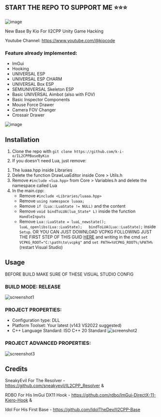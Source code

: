 ## START THE REPO TO SUPPORT ME ⭐⭐⭐

![image](https://github.com/k-i-o/IL2CPPBaseByKio/assets/68398653/e6687de3-e6c2-4ac9-922e-17982a81272a)

New Base By Kio For Il2CPP Unity Game Hacking

Youtube Channel: https://www.youtube.com/@kiocode

### Feature already implemented:
- ImGui
- Hooking
- UNIVERSAL ESP
- UNIVERSAL ESP CHARM
- UNIVERSAL Box ESP
- SEMIUNIVERSAL Skeleton ESP
- Basic UNIVERSAL Aimbot (also with FOV)
- Basic Inspector Components
- Mouse Force Drawer
- Camera FOV Changer
- Crossair Drawer

![image](https://github.com/k-i-o/IL2CPPBaseByKio/assets/68398653/480a1a7b-6f72-4841-96f9-73b33c7d5d7f)

## Installation
1) Clone the repo with `git clone https://github.com/k-i-o/IL2CPPBaseByKio`
2) If you doesn't need Lua, just remove:
  1. The luaaa.hpp inside Libraries
  2. Delete the function DrawLuaEditor inside Core > Utils.h
  3. Remove `#include <lua.hpp>` from Core > Variables.h and delete the namespace called Lua
  4. In the main.cpp:
     - Remove `#include <Libraries/luaaa.hpp>`
     - Remove `using namespace luaaa;`
     - Remove `if (Lua::LuaState != NULL)` and the content
     - Remove `void bindToLUA(lua_State* L)` inside the function `HandleInputs`
     - Remove `Lua::LuaState = luaL_newstate(); luaL_openlibs(Lua::LuaState);	bindToLUA(Lua::LuaState);` inside `Setup`.
  OR YOU CAN JUST DOWNLOAD VCPKG FOLLOWING JUST THE FIRST STEP OF THIS GUID [HERE](https://learn.microsoft.com/en-us/vcpkg/get_started/get-started-msbuild?pivots=shell-cmd#1---set-up-vcpkg) and writing in the cmd `set VCPKG_ROOT="C:\path\to\vcpkg"` and `set PATH=%VCPKG_ROOT%;%PATH%` (restart Visual Studio)

## Usage

BEFORE BUILD MAKE SURE OF THESE VISUAL STUDIO CONFIG

### BUILD MODE: RELEASE
![screenshot1](images/image.png)

### PROJECT PROPERTIES: 
- Configuration type: DLL
- Platform Toolset: Your latest (v143 VS2022 suggested)
- C++ Language Standard: ISO C++ 20 Standard
![screenshot2](images/image1.png)

### PROJECT ADVANCED PROPERTIES:
![screenshot3](images/image2.png)

## Credits
SneakyEvil For The Resolver - https://github.com/sneakyevil/IL2CPP_Resolver &

RDBO For His ImGui DX11 Hook - https://github.com/rdbo/ImGui-DirectX-11-Kiero-Hook &

Idol For His First Base - https://github.com/IdolTheDev/Il2CPP-Base
